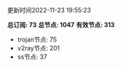更新时间2022-11-23 19:55:23

**总订阅: 73**
**总节点: 1047**
**有效节点: 313**
- trojan节点: 75
- v2ray节点: 201
- ss节点: 37
